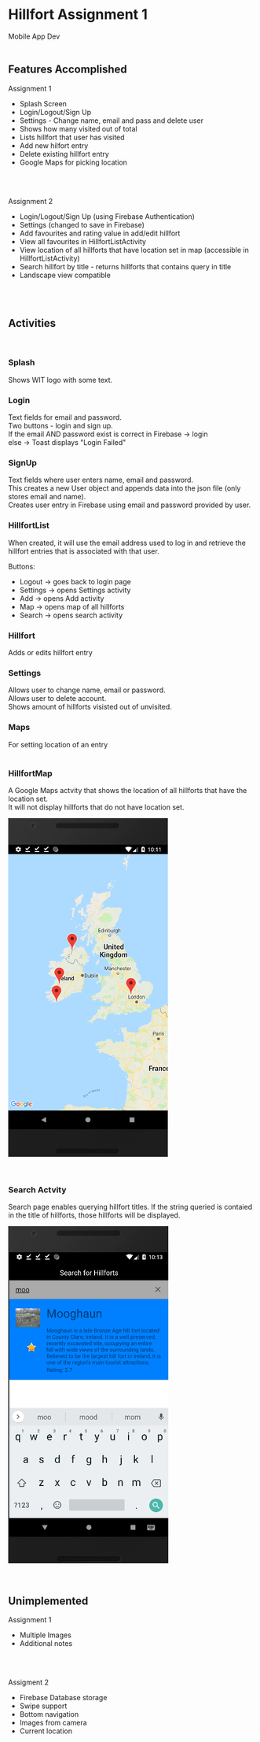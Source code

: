 # Hillfort Assignment 1 <br />
Mobile App Dev
<br />
<br />

## Features Accomplished
Assignment 1 <br />

- Splash Screen <br />
- Login/Logout/Sign Up <br />
- Settings - Change name, email and pass and delete user <br />
- Shows how many visited out of total <br />
- Lists hillfort that user has visited <br />
- Add new hilfort entry <br />
- Delete existing hillfort entry <br />
- Google Maps for picking location <br />

<br />
<br />

Assignment 2 <br />

- Login/Logout/Sign Up (using Firebase Authentication)
- Settings (changed to save in Firebase)
- Add favourites and rating value in add/edit hillfort
- View all favourites in HillfortListActivity
- View location of all hillforts that have location set in map (accessible in HillfortListActivity)
- Search hillfort by title - returns hillforts that contains query in title
- Landscape view compatible

<br />
<br />

## Activities
<br />

### Splash
Shows WIT logo with some text. <br />

### Login <br />
Text fields for email and password. <br />
Two buttons - login and sign up. <br />
If the email AND password exist is correct in Firebase -> login <br />
else -> Toast displays "Login Failed" <br />


### SignUp <br />
Text fields where user enters name, email and password. <br />
This creates a new User object and appends data into the json file (only stores email and name). <br />
Creates user entry in Firebase using email and password provided by user. <br />

### HillfortList <br />
When created, it will use the email address used to log in and retrieve the hillfort entries that is associated with that user. <br />

Buttons: <br />
- Logout -> goes back to login page <br />
- Settings -> opens Settings activity <br />
- Add -> opens Add activity <br />
- Map -> opens map of all hillforts <br />
- Search -> opens search activity <br />

### Hillfort <br />
Adds or edits hillfort entry <br />

### Settings <br />
Allows user to change name, email or password. <br />
Allows user to delete account. <br />
Shows amount of hillforts visisted out of unvisited. <br />

### Maps <br />
For setting location of an entry <br />
<br />

### HillfortMap <br />
A Google Maps actvity that shows the location of all hillforts that have the location set. <br />
It will not display hillforts that do not have location set.
<br />

![Map of Hillforts](/images/maphillforts.png)

<br />

### Search Actvity <br />
Search page enables querying hillfort titles. If the string queried is contaied in the title of hillforts, those hillforts will be displayed.
<br />

![Searching for Hillfort](/images/search.png)

<br />

## Unimplemented
Assignment 1 <br />
- Multiple Images <br />
- Additional notes <br />

<br />
<br />

Assigment 2 <br />
- Firebase Database storage
- Swipe support
- Bottom navigation
- Images from camera
- Current location




